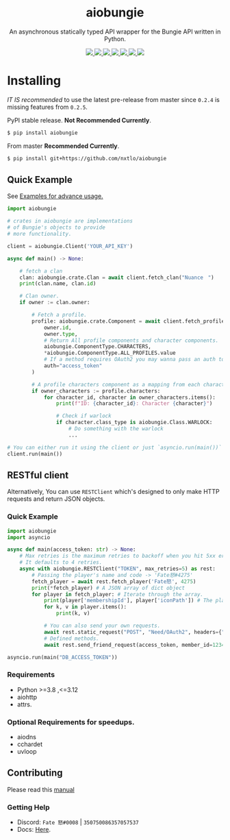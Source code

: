 <div align="center">
    <h1>aiobungie</h1>
    <p>An asynchronous statically typed API wrapper for the Bungie API written in Python.</p>
    <a href="https://codeclimate.com/github/nxtlo/aiobungie/maintainability">
    <img src="https://api.codeclimate.com/v1/badges/09e71a0374875d4594f4/maintainability"/>
    </a>
    <a href="https://github.com/nxtlo/aiobungie/issues">
    <img src="https://img.shields.io/github/issues/nxtlo/aiobungie"/>
    </a>
    <a href="http://python.org">
    <img src="https://img.shields.io/badge/python-3.8%20%7C%203.9%20%7C%203.10-blue"/>
    </a>
    <a href="https://pypi.org/project/aiobungie/">
    <img src="https://img.shields.io/pypi/v/aiobungie?color=green"/>
    </a>
    <a href="https://github.com/nxtlo/aiobungie/blob/master/LICENSE">
    <img src="https://img.shields.io/pypi/l/aiobungie"/>
    </a>
    <a href="https://github.com/nxtlo/aiobungie/actions/workflows/ci.yml">
    <img src="https://github.com/nxtlo/aiobungie/actions/workflows/ci.yml/badge.svg?branch=master">
    </a>
    <a href="https://pepy.tech/project/aiobungie">
    <img src="https://pepy.tech/badge/aiobungie">
    </a>
</div>

# Installing

_IT IS recommended_ to use the latest pre-release from master
since `0.2.4` is missing features from `0.2.5`.


PyPI stable release. __Not Recommended Currently__.

```sh
$ pip install aiobungie
```

From master __Recommended Currently__.

```sh
$ pip install git+https://github.com/nxtlo/aiobungie
```

## Quick Example

See [Examples for advance usage.](https://github.com/nxtlo/aiobungie/tree/master/examples)

```python
import aiobungie

# crates in aiobungie are implementations
# of Bungie's objects to provide
# more functionality.

client = aiobungie.Client('YOUR_API_KEY')

async def main() -> None:

    # fetch a clan
    clan: aiobungie.crate.Clan = await client.fetch_clan("Nuanceㅤ")
    print(clan.name, clan.id)

    # Clan owner.
    if owner := clan.owner:

        # Fetch a profile.
        profile: aiobungie.crate.Component = await client.fetch_profile(
            owner.id,
            owner.type,
            # Return All profile components and character components.
            aiobungie.ComponentType.CHARACTERS,
            *aiobungie.ComponentType.ALL_PROFILES.value
            # If a method requires OAuth2 you may wanna pass an auth token as a kwarg.
            auth="access_token"
        )

        # A profile characters component as a mapping from each character id to a character object.
        if owner_characters := profile.characters:
            for character_id, character in owner_characters.items():
                print(f"ID: {character_id}: Character {character}")

                # Check if warlock
                if character.class_type is aiobungie.Class.WARLOCK:
                    # Do something with the warlock
                    ...

# You can either run it using the client or just `asyncio.run(main())`
client.run(main())
```

## RESTful client
Alternatively, You can use `RESTClient` which's designed to only make HTTP requests and return JSON objects.

### Quick Example
```py
import aiobungie
import asyncio

async def main(access_token: str) -> None:
    # Max retries is the maximum retries to backoff when you hit 5xx error codes.
    # It defaults to 4 retries.
    async with aiobungie.RESTClient("TOKEN", max_retries=5) as rest:
        # Passing the player's name and code -> 'Fate怒#4275'
        fetch_player = await rest.fetch_player('Fate怒', 4275)
        print(*fetch_player) # A JSON array of dict object
        for player in fetch_player: # Iterate through the array.
            print(player['membershipId'], player['iconPath']) # The player id and icon path.
            for k, v in player.items():
                print(k, v)

            # You can also send your own requests.
            await rest.static_request("POST", "Need/OAuth2", headers={"A-HEADER": f"A-Value"}, auth=access_token)
            # Defined methods.
            await rest.send_friend_request(access_token, member_id=1234)

asyncio.run(main("DB_ACCESS_TOKEN"))
```

### Requirements
* Python >=3.8 ,<=3.12
* aiohttp
* attrs.

### Optional Requirements for speedups.
* aiodns
* cchardet
* uvloop

## Contributing
Please read this [manual](https://github.com/nxtlo/aiobungie/blob/master/CONTRIBUTING.md)

### Getting Help
* Discord: `Fate 怒#0008` | `350750086357057537`
* Docs: [Here](https://nxtlo.github.io/aiobungie/).
